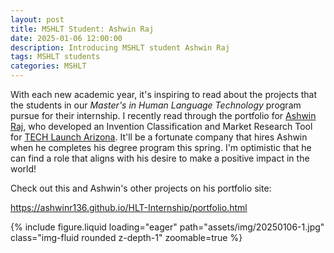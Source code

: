 ```yaml
---
layout: post
title: MSHLT Student: Ashwin Raj
date: 2025-01-06 12:00:00
description: Introducing MSHLT student Ashwin Raj
tags: MSHLT students
categories: MSHLT
---
```




With each new academic year, it's inspiring to read about the projects that the students in our *Master's in Human Language Technology* program pursue for their internship. I recently read through the portfolio for [Ashwin Raj](https://www.linkedin.com/in/ashwin-raj-056140181/?lipi=urn%3Ali%3Apage%3Ad_flagship3_profile_view_base_recent_activity_content_view%3Bsz6NPmYJQbyesCUc9OPgWw%3D%3D), who developed an Invention Classification and Market Research Tool for [TECH Launch Arizona](https://techlaunch.arizona.edu/). It'll be a fortunate company that hires Ashwin when he completes his degree program this spring. I'm optimistic that he can find a role that aligns with his desire to make a positive impact in the world!

Check out this and Ashwin's other projects on his portfolio site:

https://ashwinr136.github.io/HLT-Internship/portfolio.html

<div class="row mt-3">
    <div class="col-sm mt-3 mt-md-0">
        {% include figure.liquid loading="eager" path="assets/img/20250106-1.jpg" class="img-fluid rounded z-depth-1" zoomable=true %}
    </div>
</div>